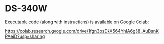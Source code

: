 # DS-340W

Executable code (along with instructions) is available on Google Colab:

https://colab.research.google.com/drive/1fgn3osDkX564YnlA6g88_AuBsnKPAeiD?usp=sharing
